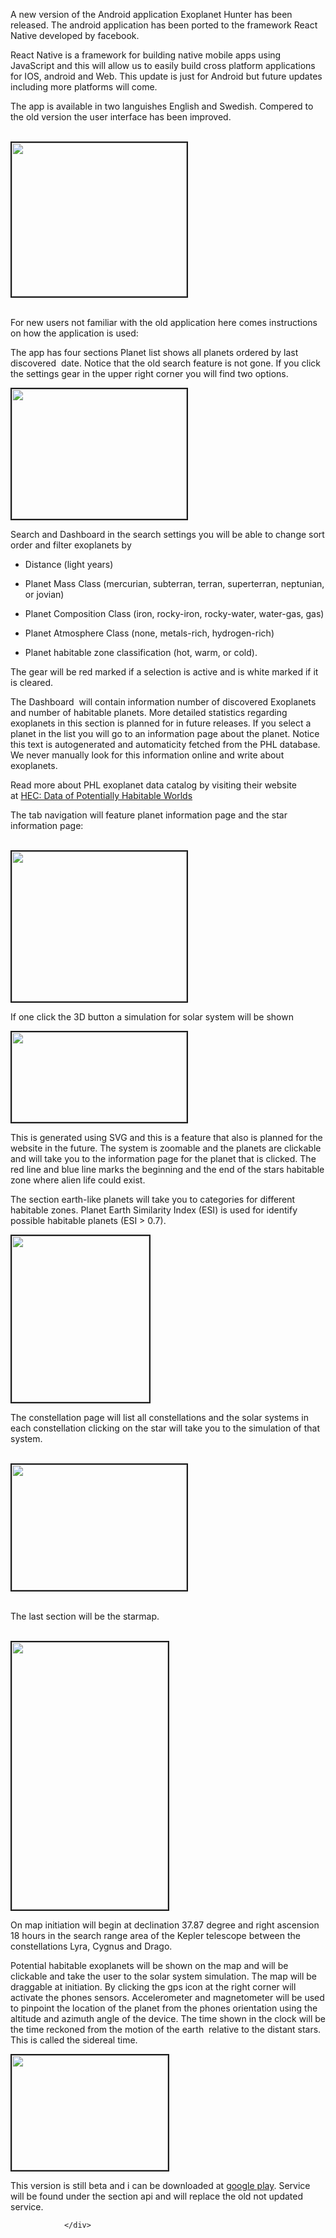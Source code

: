 <div class="post-subtitle">
                    <p>A new version of the Android application Exoplanet Hunter has been released. The android application has been ported to the framework React Native developed by facebook.</p>

<p>React Native is a framework for building native mobile apps using JavaScript and this will allow us to easily build cross platform applications for IOS, android and Web. This update is just for Android but future updates including more platforms will come.</p>

<p>The app is available in two languishes English and Swedish. Compered to the old version the user interface has been improved.</p>

<p><br>
<img alt="" src="https://i.imgur.com/RVSQ9qNl.jpg" style="border-style:solid; border-width:2px; height:246px; width:280px"></p>

<p><br>
For new users not familiar with the old application here comes instructions on how the application is used:</p>

<p>The app has four sections Planet list shows all planets ordered by last discovered &nbsp;date. Notice that the old search feature is not gone. If you click the settings gear in the upper right corner you will find two options.</p>

<p><img alt="" src="https://i.imgur.com/NEnhime.png" style="border-style:solid; border-width:2px; height:208px; width:280px"></p>

<p>Search and Dashboard in the search settings you will be able to change sort order and filter exoplanets by</p>

<ul>
	<li>
	<p>Distance (light years)</p>
	</li>
	<li>
	<p>Planet Mass Class (mercurian, subterran, terran, superterran, neptunian, or jovian)</p>
	</li>
	<li>
	<p>Planet Composition Class (iron, rocky-iron, rocky-water, water-gas, gas)</p>
	</li>
	<li>
	<p>Planet Atmosphere Class (none, metals-rich, hydrogen-rich)</p>
	</li>
	<li>
	<p>Planet habitable zone classification (hot, warm, or cold).</p>
	</li>
</ul>

<p>The gear will be red marked if a selection is active and is white marked if it is cleared.</p>

<p>The Dashboard &nbsp;will contain information number of discovered Exoplanets and number of habitable planets. More detailed statistics regarding exoplanets in this section is planned for in future releases. If you select a planet in the list you will go to an information page about the planet. Notice this text is autogenerated and automaticity fetched from the PHL database. We never manually look for this information online and write about exoplanets.</p>

<p>Read more about PHL exoplanet data catalog by visiting their website at&nbsp;<a href="http://phl.upr.edu/projects/habitable-exoplanets-catalog/data">HEC: Data of Potentially Habitable Worlds</a>‎&nbsp;</p>

<p>The tab navigation will feature planet information page and the star information page:</p>

<p><br>
<img alt="" src="https://i.imgur.com/ifC7uzJ.jpg" style="border-style:solid; border-width:2px; height:240px; width:280px"></p>

<p>If one click the 3D button a simulation for solar system will be shown</p>

<p><strong><img src="https://i.imgur.com/nzDtDfN.png" style="border-style:solid; border-width:2px; height:144px; width:280px"></strong></p>

<p>This is generated using SVG and this is a feature that also is planned for the website in the future. The system is zoomable and the planets are clickable and will take you to the information page for the planet that is clicked. The red line and blue line marks the beginning and the end of the stars habitable zone where alien life could exist.</p>

<p>The section earth-like planets will take you to categories for different habitable zones. Planet Earth Similarity Index (ESI) is used for identify possible habitable planets (ESI &gt; 0.7).</p>

<p><img alt="" src="https://i.imgur.com/XYyvZKj.png" style="border-style:solid; border-width:2px; height:266px; width:220px"></p>

<p>The constellation page will list all constellations and the solar systems in each constellation clicking on the star will take you to the simulation of that system.</p>

<p><br>
<img alt="" src="https://i.imgur.com/BCzuYX9.jpg" style="border-style:solid; border-width:2px; height:201px; width:280px"></p>

<p><br>
The last section will be the starmap.</p>

<p><br>
<img alt="" src="https://i.imgur.com/BZLwjAj.png" style="border-style:solid; border-width:2px; height:428px; width:250px"></p>

<p>On map initiation will begin at declination 37.87 degree and right ascension 18 hours in the search range area of the Kepler telescope between the constellations Lyra, Cygnus and Drago.</p>

<p>Potential habitable exoplanets will be shown on the map and will be clickable and take the user to the solar system simulation. The map will be draggable at initiation. By clicking the gps icon at the right corner will activate the phones sensors. Accelerometer and magnetometer will be used to pinpoint the location of the planet from the phones orientation using the altitude and azimuth angle of the device. The time shown in the clock will be the time reckoned from the motion of the earth &nbsp;relative to the distant stars. This is called the sidereal time.</p>

<p><img alt="" src="https://i.imgur.com/HU1cE9K.png" style="border-style:solid; border-width:2px; height:184px; width:250px"></p>

<p>This version is still beta and i can be downloaded at <a href="https://play.google.com/store/apps/details?id=com.varoid.exoplanethunter&amp;hl=en">google play</a>. Service will be found under the section api and will replace the old not updated service.</p>

                </div>
